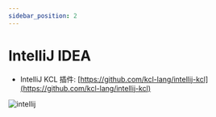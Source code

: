 ```yaml
---
sidebar_position: 2
---
```


# IntelliJ IDEA

+ IntelliJ KCL 插件: [https://github.com/kcl-lang/intellij-kcl](https://github.com/kcl-lang/intellij-kcl)

![intellij](/img/docs/tools/Ide/intellij/overview.png)
